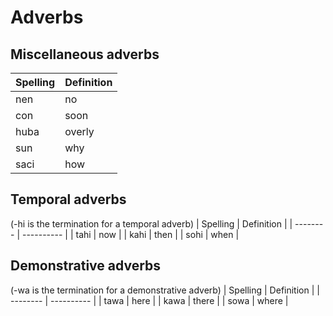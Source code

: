 # Adverbs

## Miscellaneous adverbs
| Spelling | Definition |
| -------- | ---------- |
| nen | no |
| con | soon |
| huba | overly |
| sun | why |
| saci | how |

## Temporal adverbs
(-hi is the termination for a temporal adverb)
| Spelling | Definition |
| -------- | ---------- |
| tahi | now |
| kahi | then |
| sohi | when |

## Demonstrative adverbs
(-wa is the termination for a demonstrative adverb)
| Spelling | Definition |
| -------- | ---------- |
| tawa | here |
| kawa | there |
| sowa | where |
